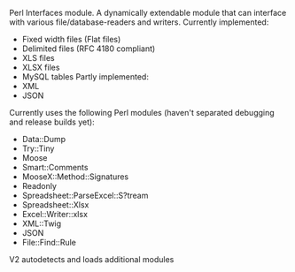 Perl Interfaces module. A dynamically extendable module that can interface with various file/database-readers and writers.
Currently implemented:
  - Fixed width files (Flat files)
  - Delimited files (RFC 4180 compliant)
  - XLS files
  - XLSX files
  - MySQL tables
Partly implemented:
  - XML
  - JSON

Currently uses the following Perl modules (haven't separated debugging and release builds yet):
- Data::Dump
- Try::Tiny
- Moose
- Smart::Comments
- MooseX::Method::Signatures
- Readonly
- Spreadsheet::ParseExcel::S?tream
- Spreadsheet::Xlsx
- Excel::Writer::xlsx
- XML::Twig
- JSON
- File::Find::Rule

V2 autodetects and loads additional modules


